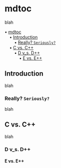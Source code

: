 # mdtoc

blah

<!-- mdtoc-start -->
&bull; [mdtoc](#mdtoc)  
&nbsp;&nbsp;&nbsp;&nbsp;&bull; [Introduction](#introduction)  
&nbsp;&nbsp;&nbsp;&nbsp;&nbsp;&nbsp;&nbsp;&nbsp;&bull; [Really? `Seriously?`](#really-seriously)  
&nbsp;&nbsp;&nbsp;&nbsp;&bull; [C  vs. C++](#c--vs-c)  
&nbsp;&nbsp;&nbsp;&nbsp;&nbsp;&nbsp;&nbsp;&nbsp;&bull; [D  v_s. D++](#d--v_s-d)  
&nbsp;&nbsp;&nbsp;&nbsp;&nbsp;&nbsp;&nbsp;&nbsp;&nbsp;&nbsp;&nbsp;&nbsp;&bull; [E  vs. E++](#e--vs-e)  
<!-- TOC created by '/home/sford/bin/mdtoc.pl tst1.md' (see https://github.com/fordsfords/mdtoc) -->
<!-- mdtoc-end -->

## Introduction

blah

### Really? `Seriously?`

blah

## C  vs. C++

blah

### D  v_s. D++

#### E  vs. E++

